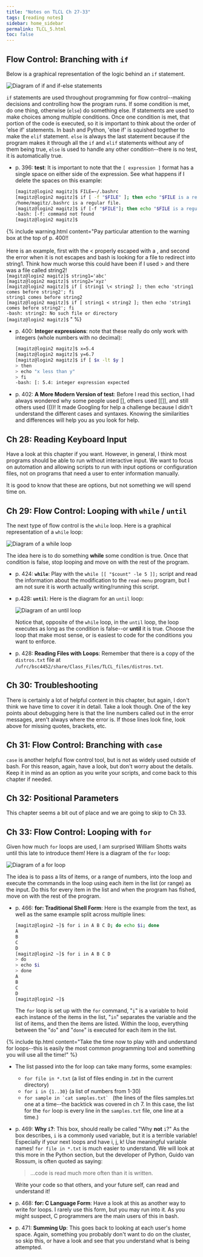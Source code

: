 ```yaml
---
title: "Notes on TLCL Ch 27-33"
tags: [reading notes]
sidebar: home_sidebar
permalink: TLCL_5.html
toc: false
---
```


## Flow Control: Branching with `if`

Below is a graphical representation of the logic behind an `if` statement.

![Diagram of if and if-else statements](images/if_statements.png)

`if` statements are used throughout programming for flow control--making decisions and controlling how the program runs. If some condition is met, do one thing, otherwise (`else`) do something else. If statements are used to make choices among multiple conditions. Once one condition is met, that portion of the code is executed, so it is important to think about the order of 'else if' statements. In bash and Python, 'else if' is squished together to make the `elif` statement. `else` is always the last statement because if the program makes it through all the `if` and `elif` statements without any of them being true, `else` is used to handle any other condition--there is no test, it is automatically true.

* p. 396: **test**: It is important to note that the `[ expression ]` format has a single space on either side of the expression. See what happens if I delete the spaces on this example:

    ```bash
    [magitz@login2 magitz]$ FILE=~/.bashrc
    [magitz@login2 magitz]$ if [ -f "$FILE" ]; then echo "$FILE is a regular file."; fi
    /home/magitz/.bashrc is a regular file.
    [magitz@login2 magitz]$ if [-f "$FILE"]; then echo "$FILE is a regular file."; fi
    -bash: [-f: command not found
    [magitz@login2 magitz]$
    ```

{% include warning.html content="Pay particular attention to the warning box at the top of p. 400!!<br><br>Here is an example, first with the < properly escaped with a \, and second the error when it is not escapes and bash is looking for a file to redirect into string1. Think how much worse this could have been if I used > and there was a file called string2!
<br>
`[magitz@login2 magitz]$ string1='abc'`
<br>
`[magitz@login2 magitz]$ string2='xyz'`
<br>
`[magitz@login2 magitz]$ if [ string1 \< string2 ]; then echo 'string1 comes before string2'; fi`
<br>
`string1 comes before string2`
<br>
`[magitz@login2 magitz]$ if [ string1 < string2 ]; then echo 'string1 comes before string2'; fi`
<br>
`-bash: string2: No such file or directory`
<br>
`[magitz@login2 magitz]$`
" %}

* p. 400: **Integer expressions**: note that these really do only work with integers (whole numbers with no decimal):

    ```bash
    [magitz@login2 magitz]$ x=5.4
    [magitz@login2 magitz]$ y=6.7
    [magitz@login2 magitz]$ if [ $x -lt $y ]
    > then
    > echo "x less than y"
    > fi
    -bash: [: 5.4: integer expression expected
    ```

* p. 402: **A More Modern Version of test**: Before I read this section, I had always wondered why some people used [], others used [[]], and still others used (())! It made Googling for help a challenge because I didn't understand the different cases and syntaxes. Knowing the similarities and differences will help you as you look for help.

## Ch 28: Reading Keyboard Input

Have a look at this chapter if you want. However, in general, I think most programs should be able to run without interactive input. We want to focus on automation and allowing scripts to run with input options or configuration files, not on programs that need a user to enter information manually.

It is good to know that these are options, but not something we will spend time on.

## Ch 29: Flow Control: Looping with `while` / `until`

The next type of flow control is the `while` loop. Here is a graphical representation of a `while` loop:

![Diagram of a while loop](images/while_loop.png)

The idea here is to do something **while** some condition is true. Once that condition is false, stop looping and move on with the rest of the program.

* p. 424: **`while`**: Play with the `while [[ "$count" -le 5 ]];` script and read the information about the modification to the `read-menu` program, but I am not sure it is worth actually writing/running this script.

* p.428: **`until`**: Here is the diagram for an `until` loop:

  ![Diagram of an until loop](images/until_loop.png)

  Notice that, opposite of the `while` loop, in the `until` loop, the loop executes as long as the condition is false--or **until** it is true. Choose the loop that make most sense, or is easiest to code for the conditions you want to enforce.

* p. 428: **Reading Files with Loops**: Remember that there is a copy of the `distros.txt` file at `/ufrc/bsc4452/share/Class_Files/TLCL_files/distros.txt`.

## Ch 30: Troubleshooting

There is certainly a lot of helpful content in this chapter, but again, I don't think we have time to cover it in detail. Take a look though. One of the key points about debugging here is that the line numbers called out in the error messages, aren't always where the error is. If those lines look fine, look above for missing quotes, brackets, etc.

## Ch 31: Flow Control: Branching with `case`

`case` is another helpful flow control tool, but is not as widely used outside of bash. For this reason, again, have a look, but don't worry about the details. Keep it in mind as an option as you write your scripts, and come back to this chapter if needed.

## Ch 32: Positional Parameters

This chapter seems a bit out of place and we are going to skip to Ch 33.

## Ch 33: Flow Control: Looping with `for`

Given how much `for` loops are used, I am surprised William Shotts waits until this late to introduce them! Here is a diagram of the `for` loop:

![Diagram of a for loop](images/for_loop.png)

The idea is to pass a lits of items, or a range of numbers, into the loop and execute the commands in the loop using each item in the list (or range) as the input. Do this for every item in the list and when the program has fished, move on with the rest of the program.

* p. 466: **for: Traditional Shell Form**: Here is the example from the text, as well as the same example split across multiple lines:

    ```bash
    [magitz@login2 ~]$ for i in A B C D; do echo $i; done
    A
    B
    C
    D
    [magitz@login2 ~]$ for i in A B C D
    > do
    > echo $i
    > done
    A
    B
    C
    D
    [magitz@login2 ~]$
    ```

    The `for` loop is set up with the `for` command, "`i`" is a variable to hold each instance of the items in the list, "`in`" separates the variable and the list of items, and then the items are listed. Within the loop, everything between the "`do`" and "`done`" is executed for each item in the list.

{% include tip.html content="Take the time now to play with and understand for loops--this is easily the most common programming tool and something you will use all the time!" %}

* The list passed into the for loop can take many forms, some examples:

  * `for file in *.txt` (a list of files ending in .txt in the current directory)
  * `for i in {1..30}` (a list of numbers from 1-30)
  * ``for sample in `cat samples.txt` `` (the lines of the files samples.txt one at a time--the backtick was covered in ch 7. In this case, the list for the `for` loop is every line in the `samples.txt` file, one line at a time.)

* p. 469: **Why `i`?**: This box, should really be called "Why **not** `i`?" As the box describes, `i` is a commonly used variable, but it is a terrible variable! Especially if your next loops and have i, j, k! Use meaningful variable names! `for file in *.txt` is much easier to understand. We will look at this more in the Python section, but the developer of Python, Guido van Rossum, is often quoted as saying:

  > ...code is read much more often than it is written.

  Write your code so that others, and your future self, can read and understand it!

* p. 468: **for: C Language Form**: Have a look at this as another way to write for loops. I rarely use this form, but you may run into it. As you might suspect, C programmers are the main users of this in bash.

* p. 471: **Summing Up**: This goes back to looking at each user's home space. Again, something you probably don't want to do on the cluster, so skip this, or have a look and see that you understand what is being attempted.
